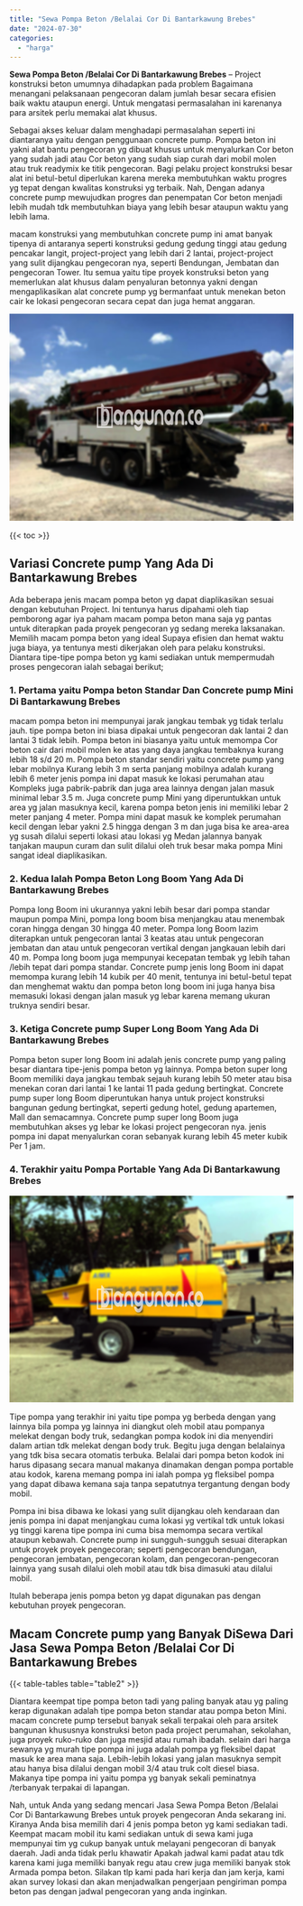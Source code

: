 ```yaml
---
title: "Sewa Pompa Beton /Belalai Cor Di Bantarkawung Brebes"
date: "2024-07-30"
categories: 
  - "harga"
---
```


**Sewa Pompa Beton /Belalai Cor Di Bantarkawung Brebes** – Project konstruksi beton umumnya dihadapkan pada problem Bagaimana menangani pelaksanaan pengecoran dalam jumlah besar secara efisien baik waktu ataupun energi. Untuk mengatasi permasalahan ini karenanya para arsitek perlu memakai alat khusus.

Sebagai akses keluar dalam menghadapi permasalahan seperti ini diantaranya yaitu dengan penggunaan concrete pump. Pompa beton ini yakni alat bantu pengecoran yg dibuat khusus untuk menyalurkan Cor beton yang sudah jadi atau Cor beton yang sudah siap curah dari mobil molen atau truk readymix ke titik pengecoran. Bagi pelaku project konstruksi besar alat ini betul-betul diperlukan karena mereka membutuhkan waktu progres yg tepat dengan kwalitas konstruksi yg terbaik. Nah, Dengan adanya concrete pump mewujudkan progres dan penempatan Cor beton menjadi lebih mudah tdk membutuhkan biaya yang lebih besar ataupun waktu yang lebih lama.

macam konstruksi yang membutuhkan concrete pump ini amat banyak tipenya di antaranya seperti konstruksi gedung gedung tinggi atau gedung pencakar langit, project-project yang lebih dari 2 lantai, project-project yang sulit dijangkau pengecoran nya, seperti Bendungan, Jembatan dan pengecoran Tower. Itu semua yaitu tipe proyek konstruksi beton yang memerlukan alat khusus dalam penyaluran betonnya yakni dengan mengaplikasikan alat concrete pump yg bermanfaat untuk menekan beton cair ke lokasi pengecoran secara cepat dan juga hemat anggaran.

![Sewa Pompa Beton /Belalai Cor Di Bantarkawung Brebes](/images/sewa-concrete-pump-33.png)

{{< toc >}}

## Variasi Concrete pump Yang Ada Di Bantarkawung Brebes

Ada beberapa jenis macam pompa beton yg dapat diaplikasikan sesuai dengan kebutuhan Project. Ini tentunya harus dipahami oleh tiap pemborong agar iya paham macam pompa beton mana saja yg pantas untuk diterapkan pada proyek pengecoran yg sedang mereka laksanakan. Memilih macam pompa beton yang ideal Supaya efisien dan hemat waktu juga biaya, ya tentunya mesti dikerjakan oleh para pelaku konstruksi. Diantara tipe-tipe pompa beton yg kami sediakan untuk mempermudah proses pengecoran ialah sebagai berikut;

### 1\. Pertama yaitu Pompa beton Standar Dan Concrete pump Mini Di Bantarkawung Brebes

macam pompa beton ini mempunyai jarak jangkau tembak yg tidak terlalu jauh. tipe pompa beton ini biasa dipakai untuk pengecoran dak lantai 2 dan lantai 3 tidak lebih. Pompa beton ini biasanya yaitu untuk memompa Cor beton cair dari mobil molen ke atas yang daya jangkau tembaknya kurang lebih 18 s/d 20 m. Pompa beton standar sendiri yaitu concrete pump yang lebar mobilnya Kurang lebih 3 m serta panjang mobilnya adalah kurang lebih 6 meter jenis pompa ini dapat masuk ke lokasi perumahan atau Kompleks juga pabrik-pabrik dan juga area lainnya dengan jalan masuk minimal lebar 3.5 m. Juga concrete pump Mini yang diperuntukkan untuk area yg jalan masuknya kecil, karena pompa beton jenis ini memiliki lebar 2 meter panjang 4 meter. Pompa mini dapat masuk ke komplek perumahan kecil dengan lebar yakni 2.5 hingga dengan 3 m dan juga bisa ke area-area yg susah dilalui seperti lokasi atau lokasi yg Medan jalannya banyak tanjakan maupun curam dan sulit dilalui oleh truk besar maka pompa Mini sangat ideal diaplikasikan.

### 2\. Kedua Ialah Pompa Beton Long Boom Yang Ada Di Bantarkawung Brebes

Pompa long Boom ini ukurannya yakni lebih besar dari pompa standar maupun pompa Mini, pompa long boom bisa menjangkau atau menembak coran hingga dengan 30 hingga 40 meter. Pompa long Boom lazim diterapkan untuk pengecoran lantai 3 keatas atau untuk pengecoran jembatan dan atau untuk pengecoran vertikal dengan jangkauan lebih dari 40 m. Pompa long boom juga mempunyai kecepatan tembak yg lebih tahan /lebih tepat dari pompa standar. Concrete pump jenis long Boom ini dapat memompa kurang lebih 14 kubik per 40 menit, tentunya ini betul-betul tepat dan menghemat waktu dan pompa beton long boom ini juga hanya bisa memasuki lokasi dengan jalan masuk yg lebar karena memang ukuran truknya sendiri besar.

### 3\. Ketiga Concrete pump Super Long Boom Yang Ada Di Bantarkawung Brebes

Pompa beton super long Boom ini adalah jenis concrete pump yang paling besar diantara tipe-jenis pompa beton yg lainnya. Pompa beton super long Boom memiliki daya jangkau tembak sejauh kurang lebih 50 meter atau bisa menekan coran dari lantai 1 ke lantai 11 pada gedung bertingkat. Concrete pump super long Boom diperuntukan hanya untuk project konstruksi bangunan gedung bertingkat, seperti gedung hotel, gedung apartemen, Mall dan semacamnya. Concrete pump super long Boom juga membutuhkan akses yg lebar ke lokasi project pengecoran nya. jenis pompa ini dapat menyalurkan coran sebanyak kurang lebih 45 meter kubik Per 1 jam.

### 4\. Terakhir yaitu Pompa Portable Yang Ada Di Bantarkawung Brebes

![Sewa Pompa Beton /Belalai Cor Di Bantarkawung Brebes](/images/sewa-concrete-pump-02.png)

Tipe pompa yang terakhir ini yaitu tipe pompa yg berbeda dengan yang lainnya bila pompa yg lainnya ini diangkut oleh mobil atau pompanya melekat dengan body truk, sedangkan pompa kodok ini dia menyendiri dalam artian tdk melekat dengan body truk. Begitu juga dengan belalainya yang tdk bisa secara otomatis terbuka. Belalai dari pompa beton kodok ini harus dipasang secara manual makanya dinamakan dengan pompa portable atau kodok, karena memang pompa ini ialah pompa yg fleksibel pompa yang dapat dibawa kemana saja tanpa sepatutnya tergantung dengan body mobil.

Pompa ini bisa dibawa ke lokasi yang sulit dijangkau oleh kendaraan dan jenis pompa ini dapat menjangkau cuma lokasi yg vertikal tdk untuk lokasi yg tinggi karena tipe pompa ini cuma bisa memompa secara vertikal ataupun kebawah. Concrete pump ini sungguh-sungguh sesuai diterapkan untuk proyek proyek pengecoran; seperti pengecoran bendungan, pengecoran jembatan, pengecoran kolam, dan pengecoran-pengecoran lainnya yang susah dilalui oleh mobil atau tdk bisa dimasuki atau dilalui mobil.

Itulah beberapa jenis pompa beton yg dapat digunakan pas dengan kebutuhan proyek pengecoran.

## Macam Concrete pump yang Banyak DiSewa Dari Jasa Sewa Pompa Beton /Belalai Cor Di Bantarkawung Brebes

{{< table-tables table="table2" >}}

Diantara keempat tipe pompa beton tadi yang paling banyak atau yg paling kerap digunakan adalah tipe pompa beton standar atau pompa beton Mini. macam concrete pump tersebut banyak sekali terpakai oleh para arsitek bangunan khususnya konstruksi beton pada project perumahan, sekolahan, juga proyek ruko-ruko dan juga mesjid atau rumah ibadah. selain dari harga sewanya yg murah tipe pompa ini juga adalah pompa yg fleksibel dapat masuk ke area mana saja. Lebih-lebih lokasi yang jalan masuknya sempit atau hanya bisa dilalui dengan mobil 3/4 atau truk colt diesel biasa. Makanya tipe pompa ini yaitu pompa yg banyak sekali peminatnya /terbanyak terpakai di lapangan.

Nah, untuk Anda yang sedang mencari Jasa Sewa Pompa Beton /Belalai Cor Di Bantarkawung Brebes untuk proyek pengecoran Anda sekarang ini. Kiranya Anda bisa memilih dari 4 jenis pompa beton yg kami sediakan tadi. Keempat macam mobil itu kami sediakan untuk di sewa kami juga mempunyai tim yg cukup banyak untuk melayani pengecoran di banyak daerah. Jadi anda tidak perlu khawatir Apakah jadwal kami padat atau tdk karena kami juga memiliki banyak regu atau crew juga memiliki banyak stok Armada pompa beton. Silakan tlp kami pada hari kerja dan jam kerja, kami akan survey lokasi dan akan menjadwalkan pengerjaan pengiriman pompa beton pas dengan jadwal pengecoran yang anda inginkan.
